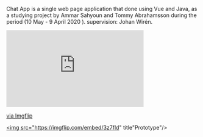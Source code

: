 Chat App is a single web page application that done using Vue and Java,
as a studying project by Ammar Sahyoun and Tommy Abrahamsson during the period (10 May - 9 April 2020 ). 
supervision: Johan Wirén.

<div style="width:360px;max-width:100%;"><div style="height:0;padding-bottom:56.11%;position:relative;"><iframe width="360" height="202" style="position:absolute;top:0;left:0;width:100%;height:100%;" frameBorder="0" src="https://imgflip.com/embed/3z7fld"></iframe></div><p><a href="https://imgflip.com/gif/3z7fld">via Imgflip</a></p></div>

<a href="https://imgflip.com/gif/3z7fld"><img src="https://imgflip.com/embed/3z7fld" title"Prototype"/></a>

